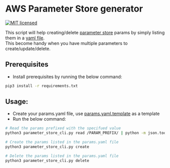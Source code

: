 # AWS Parameter Store generator
[![MIT licensed](https://img.shields.io/badge/license-MIT-blue.svg)](https://raw.githubusercontent.com/taherbs/aws-arameter-store-generator/master/LICENSE)

This script will help creating/delete [parameter store](https://docs.aws.amazon.com/systems-manager/latest/userguide/systems-manager-paramstore.html) params by simply listing them in a [yaml file](params.yaml.template). <br>
This become handy when you have multiple parameters to create/update/delete.

## Prerequisites
* Install prerequisites by running the below command:
```bash
pip3 install -r requirements.txt
```

## Usage:
* Create your params.yaml file, use [params.yaml.template](./params.yaml.template) as a template
* Run the below command:
```bash
# Read the params prefixed with the specifued value
python3 parameter_store_cli.py read /PARAM_PREFIX/ | python -m json.tool

# Create the params listed in the params.yaml file
python3 parameter_store_cli.py create

# Delete the params listed in the params.yaml file
python3 parameter_store_cli.py delete
```
